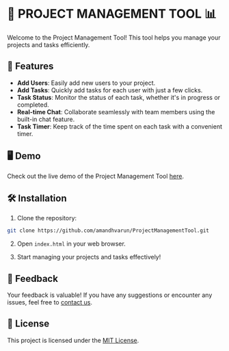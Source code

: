 # 🚀 PROJECT MANAGEMENT TOOL 📊

Welcome to the Project Management Tool! This tool helps you manage your projects and tasks efficiently.

## 📝 Features

- **Add Users**: Easily add new users to your project.
- **Add Tasks**: Quickly add tasks for each user with just a few clicks.
- **Task Status**: Monitor the status of each task, whether it's in progress or completed.
- **Real-time Chat**: Collaborate seamlessly with team members using the built-in chat feature.
- **Task Timer**: Keep track of the time spent on each task with a convenient timer.

## 🖥️ Demo

Check out the live demo of the Project Management Tool [here](#https://amandhvarun.github.io/ProjectManagementTool/).

## 🛠️ Installation

1. Clone the repository:

```bash
git clone https://github.com/amandhvarun/ProjectManagementTool.git
```

2. Open `index.html` in your web browser.

3. Start managing your projects and tasks effectively!


## 💬 Feedback

Your feedback is valuable! If you have any suggestions or encounter any issues, feel free to [contact us](mailto:varunamandh12@gmail.com).

## 📄 License

This project is licensed under the [MIT License](LICENSE).
